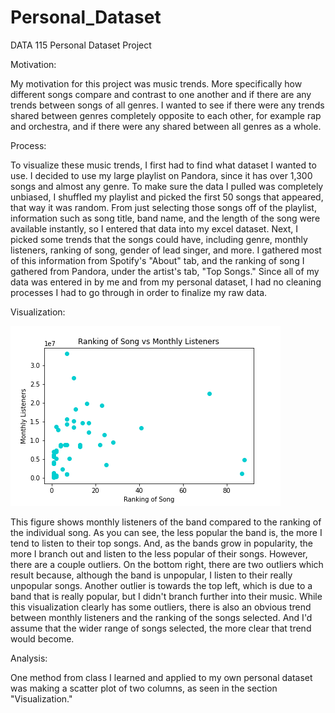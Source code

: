 # Personal_Dataset
DATA 115 Personal Dataset Project

Motivation:

My motivation for this project was music trends. More specifically how different songs compare and contrast to one another and if there are any trends between songs of all genres. I wanted to see if there were any trends shared between genres completely opposite to each other, for example rap and orchestra, and if there were any shared between all genres as a whole.

Process:

To visualize these music trends, I first had to find what dataset I wanted to use. I decided to use my large playlist on Pandora, since it has over 1,300 songs and almost any genre. To make sure the data I pulled was completely unbiased, I shuffled my playlist and picked the first 50 songs that appeared, that way it was random. From just selecting those songs off of the playlist, information such as song title, band name, and the length of the song were available instantly, so I entered that data into my excel dataset. Next, I picked some trends that the songs could have, including genre, monthly listeners, ranking of song, gender of lead singer, and more. I gathered most of this information from Spotify's "About" tab, and the ranking of song I gathered from Pandora, under the artist's tab, "Top Songs." Since all of my data was entered in by me and from my personal dataset, I had no cleaning processes I had to go through in order to finalize my raw data.

Visualization:

![Ranking of Song vs Monthly Listeners](https://raw.githubusercontent.com/jeb199/Personal_Dataset/master/Music_DataChart.png)

This figure shows monthly listeners of the band compared to the ranking of the individual song. As you can see, the less popular the band is, the more I tend to listen to their top songs. And, as the bands grow in popularity, the more I branch out and listen to the less popular of their songs. However, there are a couple outliers. On the bottom right, there are two outliers which result because, although the band is unpopular, I listen to their really unpopular songs. Another outlier is towards the top left, which is due to a band that is really popular, but I didn't branch further into their music. While this visualization clearly has some outliers, there is also an obvious trend between monthly listeners and the ranking of the songs selected. And I'd assume that the wider range of songs selected, the more clear that trend would become.

Analysis:

One method from class I learned and applied to my own personal dataset was making a scatter plot of two columns, as seen in the section "Visualization."
